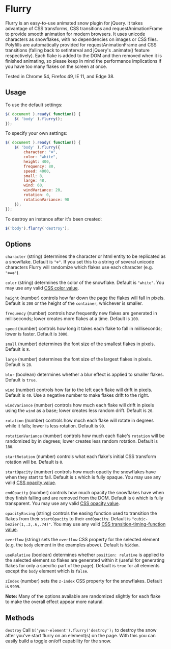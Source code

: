 # Flurry

Flurry is an easy-to-use animated snow plugin for jQuery. It takes advantage of CSS transforms, CSS transitions and requestAnimationFrame to provide smooth animation for modern browsers. It uses unicode characters as snowflakes, with no dependencies on images or CSS files. Polyfills are automatically provided for requestAnimationFrame and CSS transitions (falling back to setInterval and jQuery's .animate() feature respectively). Each flake is added to the DOM and then removed when it is finished animating, so please keep in mind the performance implications if you have too many flakes on the screen at once.

Tested in Chrome 54, Firefox 49, IE 11, and Edge 38.

## Usage

To use the default settings:

``` javascript
$( document ).ready( function() {
    $( 'body' ).flurry();
});
```

To specify your own settings:

``` javascript
$( document ).ready( function() {
    $( 'body' ).flurry({
        character: "❄",
        color: "white",
        height: 400,
        frequency: 80,
        speed: 4000,
        small: 8,
        large: 48,
        wind: 60,
        windVariance: 20,
        rotation: 0,
        rotationVariance: 90
    });
});
```

To destroy an instance after it's been created:

``` javascript
$('body').flurry('destroy');
```

## Options

`character` (string) determines the character or html entity to be replicated as a snowflake. Default is `"❄"`. If you set this to a string of several unicode characters Flurry will randomize which flakes use each character (e.g. `"❄❅❆"`).

`color` (string) determines the color of the snowflake. Default is `"white"`. You may use any valid [CSS color value](https://developer.mozilla.org/en-US/docs/Web/CSS/color_value).

`height` (number) controls how far down the page the flakes will fall in pixels. Default is `200` or the height of the `container`, whichever is smaller.

`frequency` (number) controls how frequently new flakes are generated in milliseconds; lower creates more flakes at a time. Default is `100`.

`speed` (number) controls how long it takes each flake to fall in milliseconds; lower is faster. Default is `3000`.

`small` (number) determines the font size of the smallest flakes in pixels. Default is `8`.

`large` (number) determines the font size of the largest flakes in pixels. Default is `28`.

`blur` (boolean) determines whether a blur effect is applied to smaller flakes. Default is `true`.

`wind` (number) controls how far to the left each flake will drift in pixels. Default is `40`. Use a negative number to make flakes drift to the right.

`windVariance` (number) controls how much each flake will drift in pixels using the `wind` as a base; lower creates less random drift. Default is `20`.

`rotation` (number) controls how much each flake will rotate in degrees while it falls; lower is less rotation. Default is `90`.

`rotationVariance` (number) controls how much each flake's `rotation` will be randomized by in degrees; lower creates less random rotation. Default is `180`.

`startRotation` (number) controls what each flake's initial CSS transform rotation will be. Default is `0`.

`startOpacity` (number) controls how much opacity the snowflakes have when they start to fall. Default is `1` which is fully opaque. You may use any valid [CSS opacity value](https://developer.mozilla.org/en-US/docs/Web/CSS/opacity).

`endOpacity` (number) controls how much opacity the snowflakes have when they finish falling and are removed from the DOM. Default is `0` which is fully transparent. You may use any valid [CSS opacity value](https://developer.mozilla.org/en-US/docs/Web/CSS/opacity).

`opacityEasing` (string) controls the easing function used to transition the flakes from their `startOpacity` to their `endOpacity`. Default is `"cubic-bezier(1,.3,.6,.74)"`. You may use any valid [CSS transition-timing-function value](https://developer.mozilla.org/en-US/docs/Web/CSS/transition-timing-function).

`overflow` (string) sets the `overflow` CSS property for the selected element (e.g. the `body` element in the examples above). Default is `hidden`.

`useRelative` (boolean) determines whether `position: relative` is applied to the selected element so flakes are generated within it (useful for generating flakes for only a specific part of the page). Default is `true` for all elements except the `body` element which is `false`.

`zIndex` (number) sets the `z-index` CSS property for the snowflakes. Default is `9999`.

**Note:** Many of the options available are randomized slightly for each flake to make the overall effect appear more natural.

## Methods

`destroy` Call `$('your-element').flurry('destroy');` to destroy the snow after you've start flurry on an element(s) on the page. With this you can easily build a toggle on/off capability for the snow.
